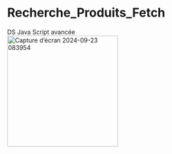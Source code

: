 # Recherche_Produits_Fetch
DS Java Script avancée
<br>
<img width="256" alt="Capture d’écran 2024-09-23 083954" src="https://github.com/user-attachments/assets/3d71332c-ba53-4d13-ab67-2af0a8d4c485">
